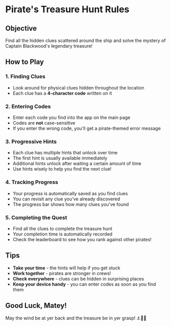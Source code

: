 # Pirate's Treasure Hunt Rules

## Objective
Find all the hidden clues scattered around the ship and solve the mystery of Captain Blackwood's legendary treasure!

## How to Play

### 1. Finding Clues
- Look around for physical clues hidden throughout the location
- Each clue has a **4-character code** written on it

### 2. Entering Codes
- Enter each code you find into the app on the main page
- Codes are **not** case-sensitive
- If you enter the wrong code, you'll get a pirate-themed error message

### 3. Progressive Hints
- Each clue has multiple hints that unlock over time
- The first hint is usually available immediately
- Additional hints unlock after waiting a certain amount of time
- Use hints wisely to help you find the next clue!

### 4. Tracking Progress
- Your progress is automatically saved as you find clues
- You can revisit any clue you've already discovered
- The progress bar shows how many clues you've found

### 5. Completing the Quest
- Find all the clues to complete the treasure hunt
- Your completion time is automatically recorded
- Check the leaderboard to see how you rank against other pirates!

## Tips
- **Take your time** - the hints will help if you get stuck
- **Work together** - pirates are stronger in crews!
- **Check everywhere** - clues can be hidden in surprising places
- **Keep your device handy** - you can enter codes as soon as you find them

## Good Luck, Matey!
May the wind be at yer back and the treasure be in yer grasp! ⚓🏴‍☠️
